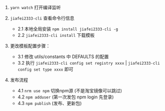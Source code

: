 1. `yarn watch` 打开编译监听

2. `jiafei2333-cli` 查看命令行信息
    - 2.1 本地全局安装 `npm install jiafei2333-cli -g`
    - 2.2 `jiafei2333-cli install` 下载模板
    
3. 更改模板配置步骤：
    - 3.1 修改 utils/constants 中 DEFAULTS 的配置
    - 3.2 执行 `jiafei2333-cli config set registry xxxx`  |  `jiafei2333-cli config set type xxxx`  即可
    
4. 发布流程
   - 4.1 `nrm use npm` 切换npm源 (不是淘宝镜像可以跳过)
   - 4.2 `npm adduser` (第一次发包 npm login 先登录)
   - 4.3 `npm publish` (发布、更新包)

